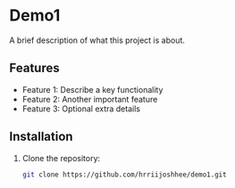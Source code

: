 # Demo1

A brief description of what this project is about.

## Features
- Feature 1: Describe a key functionality
- Feature 2: Another important feature
- Feature 3: Optional extra details

## Installation
1. Clone the repository:  
   ```bash
   git clone https://github.com/hrriijoshhee/demo1.git

